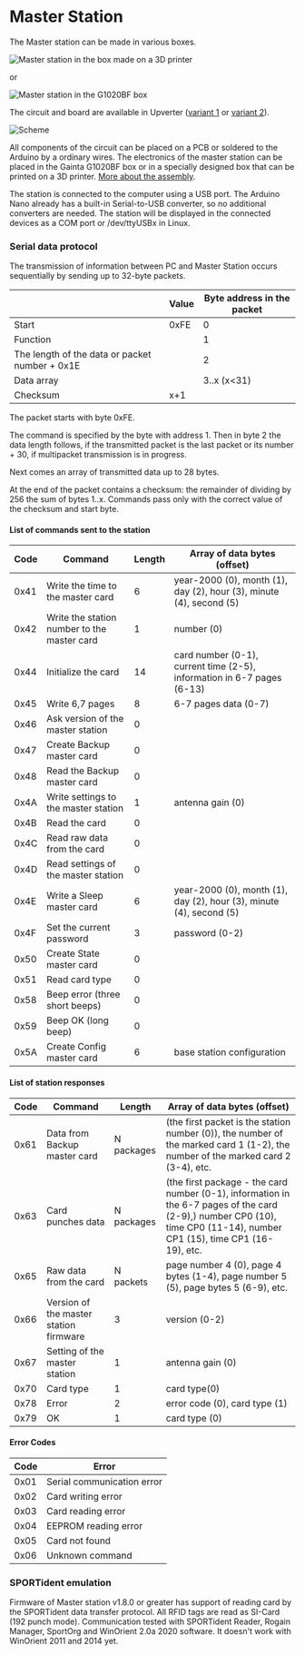 # Master Station

The Master station can be made in various boxes.

![](/Images/MasterStation1.jpg?raw=true "Master station in the box made on a 3D printer")

or

![](/Images/w06.jpg?raw=true "Master station in the G1020BF box")

The circuit and board are available in Upverter ([variant 1](https://upverter.com/AlexanderVolikov/3fc0efdb2586988d/Sportiduino-reading-stantion/) or [variant 2](https://upverter.com/design/syakimov/4f7ec0e2d3b9c4e9/sportiduino-master-station/)).

![](/hardware/MasterStation/usb/Scheme.PNG?raw=true "Scheme")

All components of the circuit can be placed on a PCB or soldered to the Arduino by a ordinary wires.
The electronics of the master station can be placed in the Gainta G1020BF box or in a specially designed box that can be printed on a 3D printer.
[More about the assembly](/Doc/en/MasterStationAssembly.md).

The station is connected to the computer using a USB port.
The Arduino Nano already has a built-in Serial-to-USB converter, so no additional converters are needed.
The station will be displayed in the connected devices as a COM port or /dev/ttyUSBx in Linux.

### Serial data protocol

The transmission of information between PC and Master Station occurs sequentially by sending up to 32-byte packets.

| | Value | Byte address in the packet |
| --- | --- | --- |
| Start | 0xFE | 0 |
| Function | | 1 |
| The length of the data or packet number + 0x1E | | 2 |
| Data array | | 3..x (x<31) |
| Checksum | x+1 |

The packet starts with byte 0xFE.

The command is specified by the byte with address 1.
Then in byte 2 the data length follows, if the transmitted packet is the last packet or its number + 30, if multipacket transmission is in progress.

Next comes an array of transmitted data up to 28 bytes.

At the end of the packet contains a checksum: the remainder of dividing by 256 the sum of bytes 1..x.
Commands pass only with the correct value of the checksum and start byte.

#### List of commands sent to the station

| Code | Command | Length | Array of data bytes (offset) |
| --- | --- | --- | --- |
| 0x41 | Write the time to the master card | 6 | year-2000 (0), month (1), day (2), hour (3), minute (4), second (5)
| 0x42 | Write the station number to the master card | 1 | number (0)
| 0x44 | Initialize the card | 14 | card number (0-1), current time (2-5), information in 6-7 pages (6-13)
| 0x45 | Write 6,7 pages | 8 | 6-7 pages data (0-7)
| 0x46 | Ask version of the master station | 0 |
| 0x47 | Create Backup master card | 0 |
| 0x48 | Read the Backup master card | 0 |
| 0x4A | Write settings to the master station | 1 | antenna gain (0)
| 0x4B | Read the card | 0 |
| 0x4C | Read raw data from the card | 0 |
| 0x4D | Read settings of the master station | 0 |
| 0x4E | Write a Sleep master card | 6 | year-2000 (0), month (1), day (2), hour (3), minute (4), second (5)
| 0x4F | Set the current password | 3 | password (0-2)
| 0x50 | Create State master card | 0 |
| 0x51 | Read card type | 0 |
| 0x58 | Beep error (three short beeps) | 0 |
| 0x59 | Beep OK (long beep) | 0 |
| 0x5A | Create Config master card | 6 | base station configuration

#### List of station responses

| Code | Command | Length | Array of data bytes (offset) |
| --- | --- | --- | --- |
| 0x61 | Data from Backup master card | N packages | (the first packet is the station number (0)), the number of the marked card 1 (1-2), the number of the marked card 2 (3-4), etc.
| 0x63 | Card punches data | N packages | (the first package - the card number (0-1), information in the 6-7 pages of the card (2-9),) number CP0 (10), time CP0 (11-14), number CP1 (15), time CP1 (16-19), etc.
| 0x65 | Raw data from the card | N packets | page number 4 (0), page 4 bytes (1-4), page number 5 (5), page bytes 5 (6-9), etc.
| 0x66 | Version of the master station firmware | 3 | version (0-2)
| 0x67 | Setting of the master station | 1 | antenna gain (0)
| 0x70 | Card type | 1 | card type(0)
| 0x78 | Error | 2 | error code (0), card type (1)
| 0x79 | OK | 1 | card type (0)

#### Error Codes

| Code | Error |
| --- | --- |
| 0x01 | Serial communication error
| 0x02 | Card writing error
| 0x03 | Card reading error
| 0x04 | EEPROM reading error
| 0x05 | Card not found
| 0x06 | Unknown command

### SPORTident emulation

Firmware of Master station v1.8.0 or greater has support of reading card by the SPORTident data transfer protocol.
All RFID tags are read as SI-Card (192 punch mode).
Communication tested with SPORTident Reader, Rogain Manager, SportOrg and WinOrient 2.0a 2020 software.
It doesn't work with WinOrient 2011 and 2014 yet.

